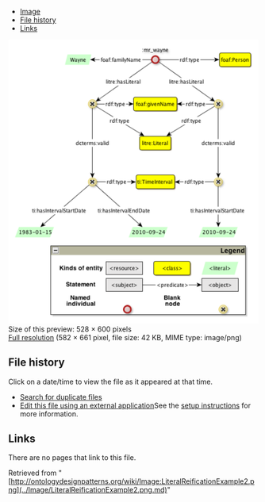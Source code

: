 * [Image](../Image/LiteralReificationExample2.png.md#file)
* [File history](../Image/LiteralReificationExample2.png.md#filehistory)
* [Links](../Image/LiteralReificationExample2.png.md#filelinks)

[![Image:LiteralReificationExample2.png](../images/thumb/7/73/LiteralReificationExample2.png/528px-LiteralReificationExample2.png)](../images/7/73/LiteralReificationExample2.png)  
Size of this preview: 528 × 600 pixels  
[Full resolution](../images/7/73/LiteralReificationExample2.png)‎ (582 × 661 pixel, file size: 42 KB, MIME type: image/png)

## File history

Click on a date/time to view the file as it appeared at that time.



  
* [Search for duplicate files](http://ontologydesignpatterns.org/wiki/Special:FileDuplicateSearch/LiteralReificationExample2.png "Special:FileDuplicateSearch/LiteralReificationExample2.png")
* [Edit this file using an external application](http://ontologydesignpatterns.org/wiki/index.php?title=Image:LiteralReificationExample2.png&action=edit&externaledit=true&mode=file "Image:LiteralReificationExample2.png")See the [setup instructions](http://www.mediawiki.org/wiki/Manual:External_editors "http://www.mediawiki.org/wiki/Manual:External_editors") for more information.

## Links



There are no pages that link to this file.




Retrieved from "[http://ontologydesignpatterns.org/wiki/Image:LiteralReificationExample2.png](../Image/LiteralReificationExample2.png.md)"
